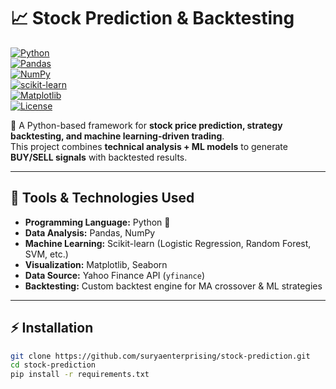 # 📈 Stock Prediction & Backtesting  

[![Python](https://img.shields.io/badge/Python-3.9%2B-blue?logo=python)](https://www.python.org/)  
[![Pandas](https://img.shields.io/badge/Pandas-Data%20Analysis-yellow?logo=pandas)](https://pandas.pydata.org/)  
[![NumPy](https://img.shields.io/badge/NumPy-Matrix%20Math-orange?logo=numpy)](https://numpy.org/)  
[![scikit-learn](https://img.shields.io/badge/Scikit--Learn-ML-green?logo=scikit-learn)](https://scikit-learn.org/stable/)  
[![Matplotlib](https://img.shields.io/badge/Matplotlib-Visualization-red?logo=plotly)](https://matplotlib.org/)  
[![License](https://img.shields.io/badge/License-MIT-purple)](./LICENSE)  

🚀 A Python-based framework for **stock price prediction, strategy backtesting, and machine learning-driven trading**.  
This project combines **technical analysis + ML models** to generate **BUY/SELL signals** with backtested results.  

---

## 🔧 Tools & Technologies Used  

- **Programming Language:** Python 🐍  
- **Data Analysis:** Pandas, NumPy  
- **Machine Learning:** Scikit-learn (Logistic Regression, Random Forest, SVM, etc.)  
- **Visualization:** Matplotlib, Seaborn  
- **Data Source:** Yahoo Finance API (`yfinance`)  
- **Backtesting:** Custom backtest engine for MA crossover & ML strategies  

---

## ⚡ Installation  

```bash
git clone https://github.com/suryaenterprising/stock-prediction.git
cd stock-prediction
pip install -r requirements.txt




